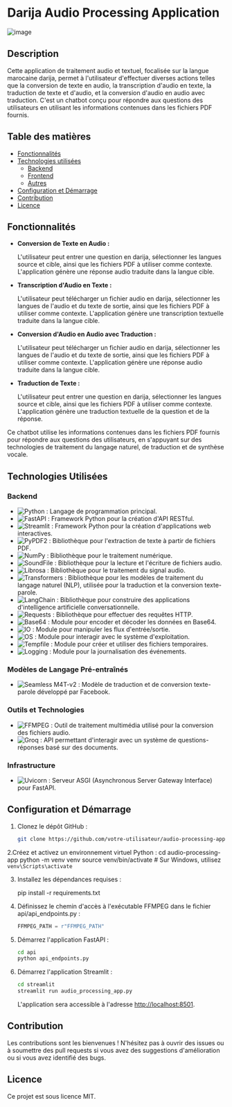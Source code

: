 <div class="document-container">
  <div class="document">
    <div class="document-header">
      <h1>Darija Audio Processing Application</h1>
      <img src="https://github.com/user-attachments/assets/46c39672-9cfa-435f-9eac-f257f5337f29" alt="image">
    </div>
    <div class="document-content">
      <h2>Description</h2>
      <p>Cette application de traitement audio et textuel, focalisée sur la langue marocaine darija, permet à l'utilisateur d'effectuer diverses actions telles que la conversion de texte en audio, la transcription d'audio en texte, la traduction de texte et d'audio, et la conversion d'audio en audio avec traduction. C'est un chatbot conçu pour répondre aux questions des utilisateurs en utilisant les informations contenues dans les fichiers PDF fournis.</p>
      <h2>Table des matières</h2>
      <ul>
        <li><a href="#fonctionnalités">Fonctionnalités</a></li>
        <li><a href="#technologies-utilisées">Technologies utilisées</a>
          <ul>
            <li><a href="#backend">Backend</a></li>
            <li><a href="#frontend">Frontend</a></li>
            <li><a href="#autres">Autres</a></li>
          </ul>
        </li>
        <li><a href="#configuration-et-démarrage">Configuration et Démarrage</a></li>
        <li><a href="#contribution">Contribution</a></li>
        <li><a href="#licence">Licence</a></li>
      </ul>
      <h2 id="fonctionnalités">Fonctionnalités</h2>
      <ul>
        <li><strong>Conversion de Texte en Audio :</strong>
          <p>L'utilisateur peut entrer une question en darija, sélectionner les langues source et cible, ainsi que les fichiers PDF à utiliser comme contexte. L'application génère une réponse audio traduite dans la langue cible.</p>
        </li>
        <li><strong>Transcription d'Audio en Texte :</strong>
          <p>L'utilisateur peut télécharger un fichier audio en darija, sélectionner les langues de l'audio et du texte de sortie, ainsi que les fichiers PDF à utiliser comme contexte. L'application génère une transcription textuelle traduite dans la langue cible.</p>
        </li>
        <li><strong>Conversion d'Audio en Audio avec Traduction :</strong>
          <p>L'utilisateur peut télécharger un fichier audio en darija, sélectionner les langues de l'audio et du texte de sortie, ainsi que les fichiers PDF à utiliser comme contexte. L'application génère une réponse audio traduite dans la langue cible.</p>
        </li>
        <li><strong>Traduction de Texte :</strong>
          <p>L'utilisateur peut entrer une question en darija, sélectionner les langues source et cible, ainsi que les fichiers PDF à utiliser comme contexte. L'application génère une traduction textuelle de la question et de la réponse.</p>
        </li>
      </ul>
      <p>Ce chatbot utilise les informations contenues dans les fichiers PDF fournis pour répondre aux questions des utilisateurs, en s'appuyant sur des technologies de traitement du langage naturel, de traduction et de synthèse vocale.</p>
      <h2 id="technologies-utilisées">Technologies Utilisées</h2>
      <h3 id="backend">Backend</h3>
      <ul>
        <li><img src="https://img.shields.io/badge/python-3670A0?style=for-the-badge&logo=python&logoColor=ffdd54" alt="Python"> : Langage de programmation principal.</li>
        <li><img src="https://img.shields.io/badge/FastAPI-009688?style=for-the-badge&logo=fastapi&logoColor=white" alt="FastAPI"> : Framework Python pour la création d'API RESTful.</li>
        <li><img src="https://img.shields.io/badge/Streamlit-FF4B4B?style=for-the-badge&logo=streamlit&logoColor=white" alt="Streamlit"> : Framework Python pour la création d'applications web interactives.</li>
        <li><img src="https://img.shields.io/badge/PyPDF2-FFD43B?style=for-the-badge&logo=python&logoColor=blue" alt="PyPDF2"> : Bibliothèque pour l'extraction de texte à partir de fichiers PDF.</li>
        <li><img src="https://img.shields.io/badge/NumPy-013243?style=for-the-badge&logo=numpy&logoColor=white" alt="NumPy"> : Bibliothèque pour le traitement numérique.</li>
        <li><img src="https://img.shields.io/badge/SoundFile-008080?style=for-the-badge&logo=soundfile&logoColor=white" alt="SoundFile"> : Bibliothèque pour la lecture et l'écriture de fichiers audio.</li>
        <li><img src="https://img.shields.io/badge/Librosa-1F77B4?style=for-the-badge&logo=librosa&logoColor=white" alt="Librosa"> : Bibliothèque pour le traitement du signal audio.</li>
        <li><img src="https://img.shields.io/badge/Transformers-FF9900?style=for-the-badge&logo=transformers&logoColor=white" alt="Transformers"> : Bibliothèque pour les modèles de traitement du langage naturel (NLP), utilisée pour la traduction et la conversion texte-parole.</li>
        <li><img src="https://img.shields.io/badge/LangChain-00BFFF?style=for-the-badge&logo=langchain&logoColor=white" alt="LangChain"> : Bibliothèque pour construire des applications d'intelligence artificielle conversationnelle.</li>
        <li><img src="https://img.shields.io/badge/Requests-FF5733?style=for-the-badge&logo=requests&logoColor=white" alt="Requests"> : Bibliothèque pour effectuer des requêtes HTTP.</li>
        <li><img src="https://img.shields.io/badge/Base64-9B59B6?style=for-the-badge&logo=base64&logoColor=white" alt="Base64"> : Module pour encoder et décoder les données en Base64.</li>
        <li><img src="https://img.shields.io/badge/IO-34495E?style=for-the-badge&logo=io&logoColor=white" alt="IO"> : Module pour manipuler les flux d'entrée/sortie.</li>
        <li><img src="https://img.shields.io/badge/OS-2ECC71?style=for-the-badge&logo=os&logoColor=white" alt="OS"> : Module pour interagir avec le système d'exploitation.</li>
        <li><img src="https://img.shields.io/badge/Tempfile-7D3C5C?style=for-the-badge&logo=tempfile&logoColor=white" alt="Tempfile"> : Module pour créer et utiliser des fichiers temporaires.</li>
        <li><img src="https://img.shields.io/badge/Logging-DC7633?style=for-the-badge&logo=logging&logoColor=white" alt="Logging"> : Module pour la journalisation des événements.</li>
      </ul>
      <h3 id="modèles-de-langage-pré-entraînés">Modèles de Langage Pré-entraînés</h3>
      <ul>
        <li><img src="https://img.shields.io/badge/Seamless%20M4T-v2-9C27B0?style=for-the-badge&logo=facebook&logoColor=white" alt="Seamless M4T-v2"> : Modèle de traduction et de conversion texte-parole développé par Facebook.</li>
      </ul>
      <h3 id="outils-et-technologies">Outils et Technologies</h3>
      <ul>
        <li><img src="https://img.shields.io/badge/FFMPEG-007808?style=for-the-badge&logo=ffmpeg&logoColor=white" alt="FFMPEG"> : Outil de traitement multimédia utilisé pour la conversion des fichiers audio.</li>
        <li><img src="https://img.shields.io/badge/Groq-FF5722?style=for-the-badge&logo=groq&logoColor=white" alt="Groq"> : API permettant d'interagir avec un système de questions-réponses basé sur des documents.</li>
      </ul>
      <h3 id="infrastructure">Infrastructure</h3>
      <ul>
        <li><img src="https://img.shields.io/badge/Uvicorn-6C63FF?style=for-the-badge&logo=uvicorn&logoColor=white" alt="Uvicorn"> : Serveur ASGI (Asynchronous Server Gateway Interface) pour FastAPI.</li>
      </ul>
    </div>
  </div>
</div>


## Configuration et Démarrage

1. Clonez le dépôt GitHub :
   ```bash
   git clone https://github.com/votre-utilisateur/audio-processing-app.git

2.Créez et activez un environnement virtuel Python :
cd audio-processing-app
python -m venv venv
source venv/bin/activate  # Sur Windows, utilisez `venv\Scripts\activate`

3. Installez les dépendances requises  :

    pip install -r requirements.txt


4. Définissez le chemin d'accès à l'exécutable FFMPEG dans le fichier api/api_endpoints.py  :

    ```python
    FFMPEG_PATH = r"FFMPEG_PATH"
    ```

5. Démarrez l'application FastAPI :

    ```bash
    cd api
    python api_endpoints.py
    ```

6. Démarrez l'application Streamlit :

    ```bash
    cd streamlit
    streamlit run audio_processing_app.py
    ```

    L'application sera accessible à l'adresse [http://localhost:8501](http://localhost:8501).

## Contribution

Les contributions sont les bienvenues ! N'hésitez pas à ouvrir des issues ou à soumettre des pull requests si vous avez des suggestions d'amélioration ou si vous avez identifié des bugs.

## Licence

Ce projet est sous licence MIT.
